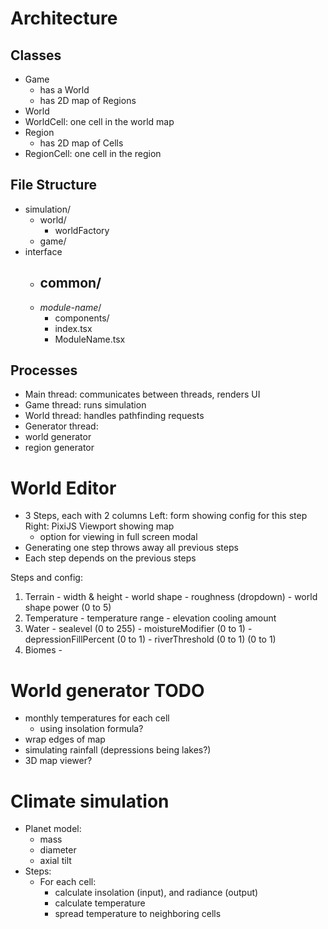 # Architecture
## Classes
- Game
  - has a World
  - has 2D map of Regions
- World
- WorldCell: one cell in the world map
- Region
  - has 2D map of Cells
- RegionCell: one cell in the region

## File Structure
- simulation/
  - world/
    - worldFactory
  - game/
- interface
  - common/
    -
  - *module-name*/
    - components/
    - index.tsx
    - ModuleName.tsx

## Processes
- Main thread: communicates between threads, renders UI
- Game thread: runs simulation
- World thread: handles pathfinding requests
- Generator thread:
- world generator
- region generator


# World Editor

- 3 Steps, each with 2 columns
  Left: form showing config for this step
  Right: PixiJS Viewport showing map
    - option for viewing in full screen modal
- Generating one step throws away all previous steps
- Each step depends on the previous steps

Steps and config:
  1) Terrain
    - width & height
    - world shape
    - roughness (dropdown)
    - world shape power (0 to 5)
  2) Temperature
    - temperature range
    - elevation cooling amount
  3) Water
    - sealevel (0 to 255)
    - moistureModifier (0 to 1)
    - depressionFillPercent (0 to 1)
    - riverThreshold (0 to 1) (0 to 1)
  4) Biomes
    -

# World generator TODO
- monthly temperatures for each cell
  - using insolation formula?
- wrap edges of map
- simulating rainfall (depressions being lakes?)
- 3D map viewer?


# Climate simulation
- Planet model:
  - mass
  - diameter
  - axial tilt
- Steps:
  - For each cell:
    - calculate insolation (input), and radiance (output)
    - calculate temperature
    - spread temperature to neighboring cells
